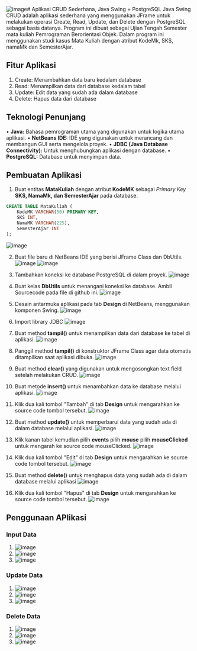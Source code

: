 ![image](https://github.com/user-attachments/assets/90bbc431-1b1d-48dc-a978-16e21f0ea0e3)# Aplikasi CRUD Sederhana, Java Swing + PostgreSQL
Java Swing CRUD adalah aplikasi sederhana yang menggunakan JFrame untuk melakukan operasi Create, Read, Update, dan Delete dengan PostgreSQL sebagai basis datanya. Program ini dibuat sebagai Ujian Tengah Semester mata kuliah Pemrograman Berorientasi Objek. Dalam program ini menggunakan studi kasus Mata Kuliah dengan atribut KodeMk, SKS, namaMk dan SemesterAjar.

## **Fitur Aplikasi**
1. Create: Menambahkan data baru kedalam database
2. Read: Menampilkan data dari database kedalam tabel
3. Update: Edit data yang sudah ada dalam database
4. Delete: Hapus data dari database

## **Teknologi Penunjang**
• **Java:** Bahasa pemrograman utama yang digunakan untuk logika utama aplikasi. 
• **NetBeans IDE:** IDE yang digunakan untuk merancang dan membangun GUI serta mengelola proyek.
• **JDBC (Java Database Connectivity):** Untuk menghubungkan aplikasi dengan database.
• **PostgreSQL:** Database untuk menyimpan data.

## **Pembuatan Aplikasi**
1. Buat entitas **MataKuliah** dengan atribut **KodeMK** sebagai _Primary Key_ **SKS, NamaMk, dan SemesterAjar** pada database.
```sql
CREATE TABLE MataKuliah (
    KodeMK VARCHAR(50) PRIMARY KEY,
    SKS INT,
    NamaMK VARCHAR(225),
    SemesterAjar INT
);
```
![image](https://github.com/user-attachments/assets/fc2b86b2-9a64-49d3-8ce2-2735424215c8)

2. Buat file baru di NetBeans IDE yang berisi JFrame Class dan DbUtils.
  ![image](https://github.com/user-attachments/assets/96184003-1783-46a0-b154-11676d938eda)
 ![image](https://github.com/user-attachments/assets/b7ce3e3e-c92a-4a55-9859-5b507409962c)

3. Tambahkan koneksi ke database PostgreSQL di dalam proyek.
   ![image](https://github.com/user-attachments/assets/6aced16f-dbef-485d-b74f-44f31c8b3f34)

 4. Buat kelas **DbUtils** untuk menangani koneksi ke database. Ambil Sourcecode pada file di github ini.
    ![image](https://github.com/user-attachments/assets/fcb4c9e7-dc6d-427d-b1d6-7d32f65b7c8d)
    
5. Desain antarmuka aplikasi pada tab **Design** di NetBeans, menggunakan komponen Swing.
   ![image](https://github.com/user-attachments/assets/2413578b-9eb7-4a0e-b445-c3ebcd85ece0)
   
6. Import library JDBC
 ![image](https://github.com/user-attachments/assets/3aec6529-6669-49f9-8fb2-f77eeb4ec25b)

7. Buat method **tampil()** untuk menampilkan data dari database ke tabel di aplikasi.
  ![image](https://github.com/user-attachments/assets/1b7e21de-61c9-4d13-8c60-ce45c2fdaedc)

8. Panggil method **tampil()** di konstruktor JFrame Class agar data otomatis ditampilkan saat aplikasi dibuka.
   ![image](https://github.com/user-attachments/assets/39fde93b-c7ff-40ac-bfb7-b9cf15423f47)
   
10.  Buat method **clear()** yang digunakan untuk mengosongkan text field setelah melakukan CRUD.
    ![image](https://github.com/user-attachments/assets/89039231-7fed-4130-9787-9497d9a2334e)

11. Buat metode **insert()** untuk menambahkan data ke database melalui aplikasi.
    ![image](https://github.com/user-attachments/assets/45bcb106-24ba-4de5-a04d-f382def6c8de)
    
13.  Klik dua kali tombol "Tambah" di tab **Design** untuk mengarahkan ke source code tombol tersebut.
![image](https://github.com/user-attachments/assets/8668c05f-88ab-46ce-8b35-9e8a81344158)

14.  Buat method **update()** untuk memperbarui data yang sudah ada di dalam database melalui aplikasi.
    ![image](https://github.com/user-attachments/assets/aa4b0baf-7113-486b-8dc1-667b565ad626)

15. Klik kanan tabel kemudian pilih **events** pilih **mouse** pilih **mouseClicked** untuk mengarah ke source code mouseClicked.
    ![image](https://github.com/user-attachments/assets/237339a7-aff1-4d5f-8eef-b684e37f29fe)

 16. Klik dua kali tombol "Edit" di tab **Design** untuk mengarahkan ke source code tombol tersebut.
     ![image](https://github.com/user-attachments/assets/1e608514-e4f3-471b-9d44-e1417b1a50be)

17. Buat method **delete()** untuk menghapus data yang sudah ada di dalam database melalui aplikasi
    ![image](https://github.com/user-attachments/assets/384756c9-769a-43d4-8e0f-4393b7bafa0a)

18.  Klik dua kali tombol "Hapus" di tab **Design** untuk mengarahkan ke source code tombol tersebut.
    ![image](https://github.com/user-attachments/assets/465ab5ec-df68-4212-bca3-76142e102a2a)
    


## **Penggunaan APlikasi**
### Input Data
1. ![image](https://github.com/user-attachments/assets/8e4a7bda-f6e9-491e-9c3d-3faef4cecadb)
2. ![image](https://github.com/user-attachments/assets/de7b0d95-0462-48fe-9253-fa34dd385086)
3. ![image](https://github.com/user-attachments/assets/f7667554-2fd2-4cbe-966a-1aa38182ca3b)

### Update Data
1. ![image](https://github.com/user-attachments/assets/0c7fb8d7-e848-48d3-babe-7865e4f2777f)
2. ![image](https://github.com/user-attachments/assets/2f5274b6-8e55-474e-a13f-96303b638975)
3. ![image](https://github.com/user-attachments/assets/bc1e3667-127e-4a67-92a8-0e5f85f7fa55)

### Delete Data
1. ![image](https://github.com/user-attachments/assets/4b30ea60-e1f0-4beb-8a46-383a3d001843)
2. ![image](https://github.com/user-attachments/assets/7c4f668a-cdad-4ff3-9076-bc105db72d88)
3. ![image](https://github.com/user-attachments/assets/bbcaefe6-e4e1-4b35-8176-96dc20608624)











